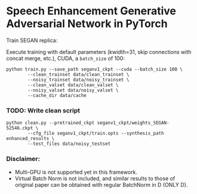 # Speech Enhancement Generative Adversarial Network in PyTorch

Train SEGAN replica:


Execute training with default parameters (kwidth=31, skip connections with concat merge, etc.), CUDA, a `batch_size` of 100:

```
python train.py --save_path seganv1_ckpt --cuda --batch_size 100 \
		--clean_trainset data/clean_trainset \
		--noisy_trainset data/noisy_trainset \
		--clean_valset data/clean_valset \
		--noisy_valset data/noisy_valset \
		--cache_dir data/cache
```

### TODO: Write clean script

```
python clean.py --pretrained_ckpt seganv1_ckpt/weights_SEGAN-52546.ckpt \
		--cfg_file seganv1_ckpt/train.opts --synthesis_path enhanced_results \
		--test_files data/noisy_testset
```


### Disclaimer:

* Multi-GPU is not supported yet in this framework.
* Virtual Batch Norm is not included, and similar results to those of original paper can be obtained with regular BatchNorm in D (ONLY D).

